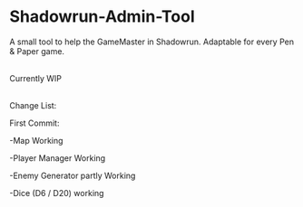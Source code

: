 # Shadowrun-Admin-Tool
A small tool to help the GameMaster in Shadowrun. 
Adaptable for every Pen &amp; Paper game. 

<br>Currently WIP</br>

<br>Change List:</br>

<p>First Commit:</p>
<p>-Map Working</p>
<p>-Player Manager Working</p>
<p>-Enemy Generator partly Working</p>
<p>-Dice (D6 / D20) working</p>

